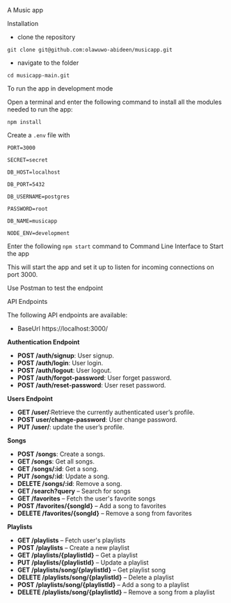 A Music app 


Installation

- clone the repository


`git clone git@github.com:olawuwo-abideen/musicapp.git`


- navigate to the folder


`cd musicapp-main.git`

To run the app in development mode

Open a terminal and enter the following command to install all the  modules needed to run the app:

`npm install`


Create a `.env` file with

`PORT=3000`

`SECRET=secret`

`DB_HOST=localhost`

`DB_PORT=5432`

`DB_USERNAME=postgres`

`PASSWORD=root`

`DB_NAME=musicapp`

`NODE_ENV=development`



Enter the following `npm start` command to Command Line Interface to Start the app

This will start the app and set it up to listen for incoming connections on port 3000. 

Use Postman to test the endpoint

API Endpoints

The following API endpoints are available:

- BaseUrl https://localhost:3000/




**Authentication Endpoint**

- **POST /auth/signup**: User signup.
- **POST /auth/login**: User login.
- **POST /auth/logout**: User logout.
- **POST /auth/forgot-password**: User forget password.
- **POST /auth/reset-password**: User reset password.

**Users Endpoint**

- **GET /user/**:Retrieve the currently authenticated user’s profile.
- **POST user/change-password**: User change password.
- **PUT /user/**: update the user’s profile.

**Songs**

- **POST /songs**: Create a songs.
- **GET /songs**: Get all songs.
- **GET /songs/:id**: Get a song.
- **PUT /songs/:id**: Update a song.
- **DELETE /songs/:id**: Remove a song.
- **GET /search?query** – Search for songs
- **GET /favorites** – Fetch the user's favorite songs  
- **POST /favorites/{songId}** – Add a song to favorites  
- **DELETE /favorites/{songId}** – Remove a song from favorites  

**Playlists**

- **GET /playlists** – Fetch user's playlists  
- **POST /playlists** – Create a new playlist  
- **GET /playlists/{playlistId}** – Get a playlist 
- **PUT /playlists/{playlistId}** – Update a playlist  
- **GET /playlists/song/{playlistId}** – Get playlist song
- **DELETE /playlists/song/{playlistId}** – Delete a playlist  
- **POST /playlists/song/{playlistId}** – Add a song to a playlist  
- **DELETE /playlists/song/{playlistId}** – Remove a song from a playlist  
